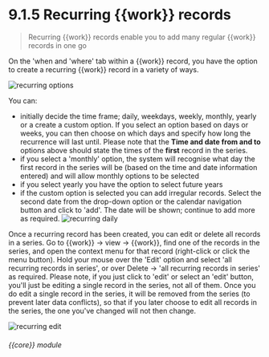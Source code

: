 # 9.1.5    Recurring {{work}} records

> Recurring {{work}} records enable you to add many regular {{work}} records in one go 

On the 'when and 'where' tab within a {{work}} record, you have the option to create a recurring {{work}} record in a variety of ways. 

![recurring options]({{imgpath}}219a.png)

You can: 

  * initially decide the time frame; daily, weekdays, weekly, monthly, yearly or a create a custom option. If you select an option based on days or weeks, you can then choose on which days and specify how long the recurrence will last until. Please note that the **Time and date from and to** options above should state the times of the **first** record in the series.
  * if you select a 'monthly' option, the system will recognise what day the first record in the series will be (based on the time and date information entered) and will allow monthly options to be selected
  * if you select yearly you have the option to select future years 
  * if the custom option is selected you can add irregular records. Select the second date from the drop-down option or the calendar navigation button and click to 'add'. The date will be shown; continue to add more as required.
![recurring daily]({{imgpath}}219b.png)

Once a recurring record has been created, you can edit or delete all records in a series. Go to {{work}} -> view -> {{work}}, find one of the records in the series, and open the context menu for that record (right-click or click the menu button). Hold your mouse over the 'Edit' option and select 'all recurring records in series', or over Delete -> 'all recurring records in series' as required. Please note, if you just click to 'edit' or select an 'edit' button, you'll just be editing a single record in the series, not all of them. Once you do edit a single record in the series, it will be removed from the series (to prevent later data conflicts), so that if you later choose to edit all records in the series, the one you've changed will not then change.

![recurring edit]({{imgpath}}219c.png) 

###### {{core}} module

